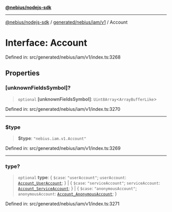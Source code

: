 [**@nebius/nodejs-sdk**](../../../../../README.md)

***

[@nebius/nodejs-sdk](../../../../../README.md) / [generated/nebius/iam/v1](../README.md) / Account

# Interface: Account

Defined in: src/generated/nebius/iam/v1/index.ts:3268

## Properties

### \[unknownFieldsSymbol\]?

> `optional` **\[unknownFieldsSymbol\]**: `Uint8Array`\<`ArrayBufferLike`\>

Defined in: src/generated/nebius/iam/v1/index.ts:3270

***

### $type

> **$type**: `"nebius.iam.v1.Account"`

Defined in: src/generated/nebius/iam/v1/index.ts:3269

***

### type?

> `optional` **type**: \{ `$case`: `"userAccount"`; `userAccount`: [`Account_UserAccount`](Account_UserAccount.md); \} \| \{ `$case`: `"serviceAccount"`; `serviceAccount`: [`Account_ServiceAccount`](Account_ServiceAccount.md); \} \| \{ `$case`: `"anonymousAccount"`; `anonymousAccount`: [`Account_AnonymousAccount`](Account_AnonymousAccount.md); \}

Defined in: src/generated/nebius/iam/v1/index.ts:3271
